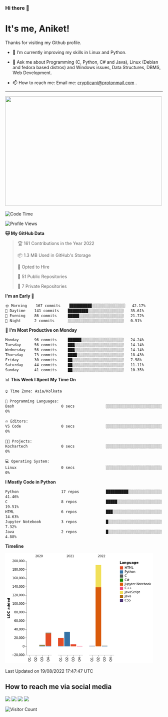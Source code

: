 ### Hi there 👋

   # It's me, Aniket!
   Thanks for visiting my Github profile.

<!--
**crypticani/crypticani** is a ✨ _special_ ✨ repository because its `README.md` (this file) appears on your GitHub profile. -->

- 🌱 I’m currently improving my skills in Linux and Python.

- 💬 Ask me about Programming (C, Python, C# and Java), Linux (Debian and fedora based distros) and Windows issues, Data Structures, DBMS, Web Development.

- 📫 How to reach me: Email me: crypticani@protonmail.com .

---

<a href="#"><img src="https://github-readme-stats.vercel.app/api?username=crypticani&show_icons=true&hide_border=false&layout=default&theme=dracula&count_private=true" width="500" height="350"></a>

<!--START_SECTION:waka-->
![Code Time](http://img.shields.io/badge/Code%20Time-0%20secs-blue)

![Profile Views](http://img.shields.io/badge/Profile%20Views-0-blue)

**🐱 My GitHub Data** 

> 🏆 161 Contributions in the Year 2022
 > 
> 📦 1.3 MB Used in GitHub's Storage 
 > 
> 💼 Opted to Hire
 > 
> 📜 51 Public Repositories 
 > 
> 🔑 7 Private Repositories  
 > 
**I'm an Early 🐤** 

```text
🌞 Morning    167 commits    ██████████░░░░░░░░░░░░░░░   42.17% 
🌆 Daytime    141 commits    █████████░░░░░░░░░░░░░░░░   35.61% 
🌃 Evening    86 commits     █████░░░░░░░░░░░░░░░░░░░░   21.72% 
🌙 Night      2 commits      ░░░░░░░░░░░░░░░░░░░░░░░░░   0.51%

```
📅 **I'm Most Productive on Monday** 

```text
Monday       96 commits     ██████░░░░░░░░░░░░░░░░░░░   24.24% 
Tuesday      56 commits     ███░░░░░░░░░░░░░░░░░░░░░░   14.14% 
Wednesday    56 commits     ███░░░░░░░░░░░░░░░░░░░░░░   14.14% 
Thursday     73 commits     ████░░░░░░░░░░░░░░░░░░░░░   18.43% 
Friday       30 commits     ██░░░░░░░░░░░░░░░░░░░░░░░   7.58% 
Saturday     44 commits     ██░░░░░░░░░░░░░░░░░░░░░░░   11.11% 
Sunday       41 commits     ██░░░░░░░░░░░░░░░░░░░░░░░   10.35%

```


📊 **This Week I Spent My Time On** 

```text
⌚︎ Time Zone: Asia/Kolkata

💬 Programming Languages: 
Bash                     0 secs              ░░░░░░░░░░░░░░░░░░░░░░░░░   0%

🔥 Editors: 
VS Code                  0 secs              ░░░░░░░░░░░░░░░░░░░░░░░░░   0%

🐱‍💻 Projects: 
Kochartech               0 secs              ░░░░░░░░░░░░░░░░░░░░░░░░░   0%

💻 Operating System: 
Linux                    0 secs              ░░░░░░░░░░░░░░░░░░░░░░░░░   0%

```

**I Mostly Code in Python** 

```text
Python                   17 repos            ██████████░░░░░░░░░░░░░░░   41.46% 
C                        8 repos             █████░░░░░░░░░░░░░░░░░░░░   19.51% 
HTML                     6 repos             ███░░░░░░░░░░░░░░░░░░░░░░   14.63% 
Jupyter Notebook         3 repos             █░░░░░░░░░░░░░░░░░░░░░░░░   7.32% 
Java                     2 repos             █░░░░░░░░░░░░░░░░░░░░░░░░   4.88%

```


**Timeline**

![Chart not found](https://raw.githubusercontent.com/crypticani/crypticani/master/charts/bar_graph.png) 


 Last Updated on 19/08/2022 17:47:47 UTC
<!--END_SECTION:waka-->

## How to reach me via social media
<p>
<a href="https://www.linkedin.com/in/crypticani/"><img src="https://img.shields.io/badge/-LinkedIn-blue?&style=for-the-badge&logo=linkedin&logoColor=white" height=30></a> 
<a href="https://twitter.com/crypticani"><img src="https://img.shields.io/badge/twitter-%231DA1F2.svg?&style=for-the-badge&logo=twitter&logoColor=white" height=30></a> 
<a href="https://www.quora.com/profile/Cryptic-Ani"><img src="https://img.shields.io/badge/-Quora-critical?&style=for-the-badge&logo=quora&logoColor=white" height=30></a>   
<a href="https://t.me/crypticani"><img src="https://img.shields.io/badge/-Telegram-informational?&style=for-the-badge&logo=telegram&logoColor=white" height=30></a> 

</p>

![Visitor Count](https://profile-counter.glitch.me/{crypticani}/count.svg)
